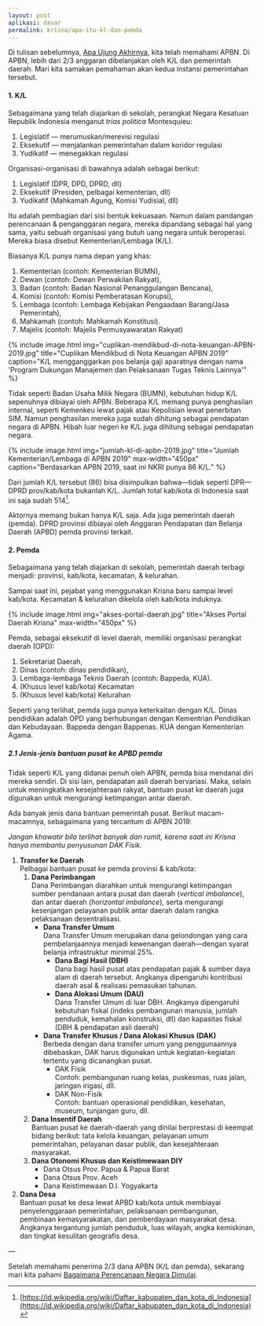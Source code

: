 ```yaml
---
layout: post
aplikasi: dasar
permalink: krisna/apa-itu-kl-dan-pemda
---
```


Di tulisan sebelumnya, [Apa Ujung Akhirnya](/krisna/apa-ujung-akhirnya), kita telah memahami APBN. Di APBN, lebih dari 2/3 anggaran dibelanjakan oleh K/L dan pemerintah daerah. Mari kita samakan pemahaman akan kedua instansi pemerintahan tersebut.

#### 1. K/L

Sebagaimana yang telah diajarkan di sekolah, perangkat Negara Kesatuan Republik Indonesia menganut *trias politica* Montesquieu:

1. Legislatif &mdash; merumuskan/merevisi regulasi 
2. Eksekutif &mdash; menjalankan pemerintahan dalam koridor regulasi
3. Yudikatif &mdash; menegakkan regulasi 

Organisasi-organisasi di bawahnya adalah sebagai berikut:

1. Legislatif (DPR, DPD, DPRD, dll)
2. Eksekutif (Presiden, pelbagai kementerian, dll)
3. Yudikatif (Mahkamah Agung, Komisi Yudisial, dll)

Itu adalah pembagian dari sisi bentuk kekuasaan. Namun dalam pandangan perencanaan & penganggaran negara, mereka dipandang sebagai hal yang sama, yaitu sebuah organisasi yang butuh uang negara untuk beroperasi. Mereka biasa disebut Kementerian/Lembaga (K/L).

Biasanya K/L punya nama depan yang khas:

1. Kementerian (contoh: Kementerian BUMN),
1. Dewan (contoh: Dewan Perwakilan Rakyat),
1. Badan (contoh: Badan Nasional Penanggulangan Bencana),
1. Komisi (contoh: Komisi Pemberatasan Korupsi),
1. Lembaga (contoh: Lembaga Kebijakan Pengaadaan Barang/Jasa Pemerintah),
1. Mahkamah (contoh: Mahkamah Konstitusi).
1. Majelis (contoh: Majelis Permusyawaratan Rakyat)

{% include image.html
            img="cuplikan-mendikbud-di-nota-keuangan-APBN-2019.jpg"
            title="Cuplikan Mendikbud di Nota Keuangan APBN 2019"
            caption="K/L mengganggarkan pos belanja gaji aparatnya dengan nama 'Program Dukungan Manajemen dan Pelaksanaan Tugas Teknis Lainnya'"
            %}

Tidak seperti Badan Usaha Milik Negara (BUMN), kebutuhan hidup K/L sepenuhnya dibiayai oleh APBN. Beberapa K/L memang punya penghasilan internal, seperti Kemenkeu lewat pajak atau Kepolisian lewat penerbitan SIM. Namun penghasilan mereka juga sudah dihitung sebagai pendapatan negara di APBN. Hibah luar negeri ke K/L juga dihitung sebagai pendapatan negara. 

{% include image.html
            img="jumlah-kl-di-apbn-2019.jpg"
            title="Jumlah Kementerian/Lembaga di APBN 2019"
            max-width="450px"
            caption="Berdasarkan APBN 2019, saat ini NKRI punya 86 K/L."
            %}

Dari jumlah K/L tersebut (86) bisa disimpulkan bahwa&mdash;tidak seperti DPR&mdash;DPRD prov/kab/kota bukanlah K/L. Jumlah total kab/kota di Indonesia saat ini saja sudah 514[^wjkk].

[^wjkk]: [https://id.wikipedia.org/wiki/Daftar_kabupaten_dan_kota_di_Indonesia](https://id.wikipedia.org/wiki/Daftar_kabupaten_dan_kota_di_Indonesia)

Aktornya memang bukan hanya K/L saja. Ada juga pemerintah daerah (pemda). DPRD provinsi dibiayai oleh Anggaran Pendapatan dan Belanja Daerah (APBD) pemda provinsi terkait. 

#### 2. Pemda

Sebagaimana yang telah diajarkan di sekolah, pemerintah daerah terbagi menjadi: provinsi, kab/kota, kecamatan, & kelurahan.

Sampai saat ini, pejabat yang menggunakan Krisna baru sampai level kab/kota. Kecamatan & kelurahan dikelola oleh kab/kota induknya.

{% include image.html
            img="akses-portal-daerah.jpg"
            title="Akses Portal Daerah Krisna"
            max-width="450px"
            %}

Pemda, sebagai eksekutif di level daerah, memiliki organisasi perangkat daerah (OPD):

1. Sekretariat Daerah,
1. Dinas (contoh: dinas pendidikan),
1. Lembaga-lembaga Teknis Daerah (contoh: Bappeda, KUA).
1. (Khusus level kab/kota) Kecamatan
1. (Khusus level kab/kota) Kelurahan

Seperti yang terlihat, pemda juga punya keterkaitan dengan K/L. Dinas pendidikan adalah OPD yang berhubungan dengan Kementrian Pendidikan dan Kebudayaan. Bappeda dengan Bappenas. KUA dengan Kementerian Agama.

##### 2.1 Jenis-jenis bantuan pusat ke APBD pemda

Tidak seperti K/L yang didanai penuh oleh APBN, pemda bisa mendanai diri mereka sendiri. Di sisi lain, pendapatan asli daerah bervariasi. Maka, selain untuk meningkatkan kesejahteraan rakyat, bantuan pusat ke daerah juga digunakan untuk mengurangi ketimpangan antar daerah. 

Ada banyak jenis dana bantuan pemerintah pusat. Berikut macam-macamnya, sebagaimana yang tercantum di APBN 2019:

*Jangan khawatir bila terlihat banyak dan rumit, karena saat ini Krisna hanya membantu penyusunan DAK Fisik.*

1. **Transfer ke Daerah**<br>
    Pelbagai bantuan pusat ke pemda provinsi & kab/kota:
    1. **Dana Perimbangan**<br>
        Dana Perimbangan diarahkan untuk mengurangi ketimpangan sumber pendanaan antara pusat dan daerah (*vertical imbalance*), dan antar daerah (*horizontal imbalance*), serta mengurangi kesenjangan pelayanan publik antar daerah dalam rangka pelaksanaan desentralisasi.  
        * **Dana Transfer Umum**<br>
            Dana Transfer Umum merupakan dana gelondongan yang cara pembelanjaannya menjadi kewenangan daerah&mdash;dengan syarat belanja infrastruktur minimal 25%.
            * **Dana Bagi Hasil (DBH)**<br>
                Dana bagi hasil pusat atas pendapatan pajak & sumber daya alam di daerah tersebut. Angkanya dipengaruhi kontribusi daerah asal & realisasi pemasukan tahunan.
            * **Dana Alokasi Umum (DAU)**<br>
                Dana Transfer Umum di luar DBH. Angkanya dipengaruhi kebutuhan fiskal (indeks pembangunan manusia, jumlah penduduk, kemahalan konstruksi, dll) dan kapasitas fiskal (DBH & pendapatan asli daerah)
        * **Dana Transfer Khusus / Dana Alokasi Khusus (DAK)**<br>
            Berbeda dengan dana transfer umum yang penggunaannya dibebaskan, DAK harus digunakan untuk kegiatan-kegiatan tertentu yang dicanangkan pusat.
            * DAK Fisik<br>
              Contoh: pembangunan ruang kelas, puskesmas, ruas jalan, jaringan irigasi, dll. 
            * DAK Non-Fisik<br>
              Contoh: bantuan operasional pendidikan, kesehatan, museum, tunjangan guru, dll.
    1. **Dana Insentif Daerah**<br>
        Bantuan pusat ke daerah-daerah yang dinilai berprestasi di keempat bidang berikut: tata kelola keuangan, pelayanan umum pemerintahan, pelayanan dasar publik, dan kesejahteraan masyarakat.
    1. **Dana Otonomi Khusus dan Keistimewaan DIY**
        * Dana Otsus Prov. Papua & Papua Barat
        * Dana Otsus Prov. Aceh
        * Dana Keistimewaan D.I. Yogyakarta
2. **Dana Desa**<br>
    Bantuan pusat ke desa lewat APBD kab/kota untuk membiayai penyelenggaraan pemerintahan, pelaksanaan pembangunan, pembinaan kemasyarakatan, dan pemberdayaan masyarakat desa. Angkanya tergantung jumlah penduduk, luas wilayah, angka kemiskinan, dan tingkat kesulitan geografis desa.

&mdash;

Setelah memahami penerima 2/3 dana APBN (K/L dan pemda), sekarang mari kita pahami [Bagaimana Perencanaan Negara Dimulai](/krisna/bagaimana-perencaan-negara-dimulai).